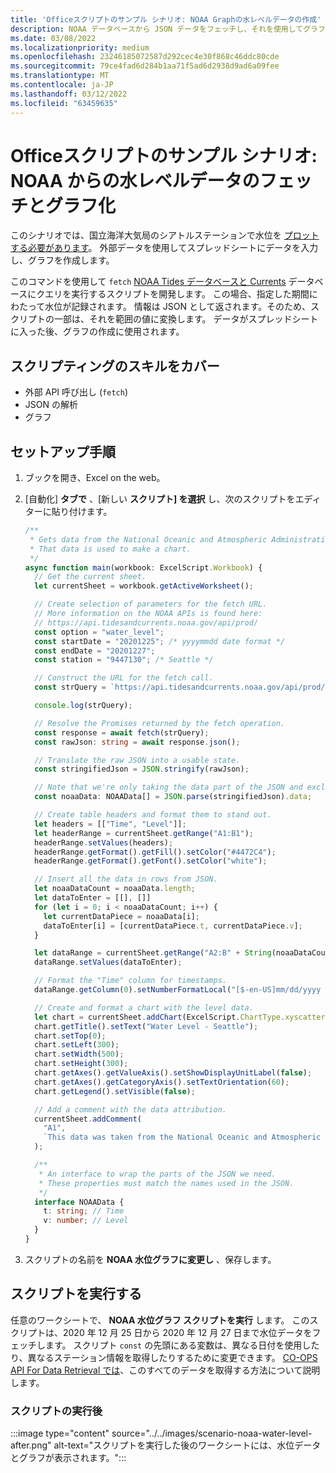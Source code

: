 ```yaml
---
title: 'Officeスクリプトのサンプル シナリオ: NOAA Graphの水レベルデータの作成'
description: NOAA データベースから JSON データをフェッチし、それを使用してグラフを作成するサンプル。
ms.date: 03/08/2022
ms.localizationpriority: medium
ms.openlocfilehash: 23246185072587d292cec4e30f868c46ddc80cde
ms.sourcegitcommit: 79ce4fad6d284b1aa71f5ad6d2938d9ad6a09fee
ms.translationtype: MT
ms.contentlocale: ja-JP
ms.lasthandoff: 03/12/2022
ms.locfileid: "63459635"
---
```

# <a name="office-scripts-sample-scenario-fetch-and-graph-water-level-data-from-noaa"></a>Officeスクリプトのサンプル シナリオ: NOAA からの水レベルデータのフェッチとグラフ化

このシナリオでは、国立海洋大気局のシアトルステーションで水位を [プロットする必要があります](https://tidesandcurrents.noaa.gov/stationhome.html?id=9447130)。 外部データを使用してスプレッドシートにデータを入力し、グラフを作成します。

このコマンドを使用して `fetch` [NOAA Tides データベースと Currents](https://tidesandcurrents.noaa.gov/) データベースにクエリを実行するスクリプトを開発します。 この場合、指定した期間にわたって水位が記録されます。 情報は JSON として返されます。そのため、スクリプトの一部は、それを範囲の値に変換します。 データがスプレッドシートに入った後、グラフの作成に使用されます。

## <a name="scripting-skills-covered"></a>スクリプティングのスキルをカバー

- 外部 API 呼び出し (`fetch`)
- JSON の解析
- グラフ

## <a name="setup-instructions"></a>セットアップ手順

1. ブックを開き、Excel on the web。

1. [自動化] **タブで** 、[新しい **スクリプト] を選択** し、次のスクリプトをエディターに貼り付けます。

    ```TypeScript
    /**
     * Gets data from the National Oceanic and Atmospheric Administration's Tides and Currents database. 
     * That data is used to make a chart.
     */
    async function main(workbook: ExcelScript.Workbook) {
      // Get the current sheet.
      let currentSheet = workbook.getActiveWorksheet();
    
      // Create selection of parameters for the fetch URL.
      // More information on the NOAA APIs is found here: 
      // https://api.tidesandcurrents.noaa.gov/api/prod/
      const option = "water_level";
      const startDate = "20201225"; /* yyyymmdd date format */
      const endDate = "20201227";
      const station = "9447130"; /* Seattle */
    
      // Construct the URL for the fetch call.
      const strQuery = `https://api.tidesandcurrents.noaa.gov/api/prod/datagetter?product=${option}&begin_date=${startDate}&end_date=${endDate}&datum=MLLW&station=${station}&units=english&time_zone=gmt&application=NOS.COOPS.TAC.WL&format=json`;
    
      console.log(strQuery);
    
      // Resolve the Promises returned by the fetch operation.
      const response = await fetch(strQuery);
      const rawJson: string = await response.json();
    
      // Translate the raw JSON into a usable state.
      const stringifiedJson = JSON.stringify(rawJson);
    
      // Note that we're only taking the data part of the JSON and excluding the metadata.
      const noaaData: NOAAData[] = JSON.parse(stringifiedJson).data;
    
      // Create table headers and format them to stand out.
      let headers = [["Time", "Level"]];
      let headerRange = currentSheet.getRange("A1:B1");
      headerRange.setValues(headers);
      headerRange.getFormat().getFill().setColor("#4472C4");
      headerRange.getFormat().getFont().setColor("white");
    
      // Insert all the data in rows from JSON.
      let noaaDataCount = noaaData.length;
      let dataToEnter = [[], []]
      for (let i = 0; i < noaaDataCount; i++) {
        let currentDataPiece = noaaData[i];
        dataToEnter[i] = [currentDataPiece.t, currentDataPiece.v];
      }
    
      let dataRange = currentSheet.getRange("A2:B" + String(noaaDataCount + 1)); /* +1 to account for the title row */
      dataRange.setValues(dataToEnter);
    
      // Format the "Time" column for timestamps.
      dataRange.getColumn(0).setNumberFormatLocal("[$-en-US]mm/dd/yyyy hh:mm AM/PM;@");
    
      // Create and format a chart with the level data.
      let chart = currentSheet.addChart(ExcelScript.ChartType.xyscatterSmooth, dataRange);
      chart.getTitle().setText("Water Level - Seattle");
      chart.setTop(0);
      chart.setLeft(300);
      chart.setWidth(500);
      chart.setHeight(300);
      chart.getAxes().getValueAxis().setShowDisplayUnitLabel(false);
      chart.getAxes().getCategoryAxis().setTextOrientation(60);
      chart.getLegend().setVisible(false);
    
      // Add a comment with the data attribution.
      currentSheet.addComment(
        "A1",
        `This data was taken from the National Oceanic and Atmospheric Administration's Tides and Currents database on ${new Date(Date.now())}.`
      );
    
      /**
       * An interface to wrap the parts of the JSON we need.
       * These properties must match the names used in the JSON.
       */ 
      interface NOAAData {
        t: string; // Time
        v: number; // Level
      }
    }
    ```

1. スクリプトの名前を **NOAA 水位グラフに変更し** 、保存します。

## <a name="running-the-script"></a>スクリプトを実行する

任意のワークシートで、 **NOAA 水位グラフ スクリプトを実行** します。 このスクリプトは、2020 年 12 月 25 日から 2020 年 12 月 27 日まで水位データをフェッチします。 スクリプト `const` の先頭にある変数は、異なる日付を使用したり、異なるステーション情報を取得したりするために変更できます。 [CO-OPS API For Data Retrieval では](https://api.tidesandcurrents.noaa.gov/api/prod/)、このすべてのデータを取得する方法について説明します。

### <a name="after-running-the-script"></a>スクリプトの実行後

:::image type="content" source="../../images/scenario-noaa-water-level-after.png" alt-text="スクリプトを実行した後のワークシートには、水位データとグラフが表示されます。":::
